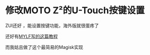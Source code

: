 # 修改MOTO Z²的U-Touch按键设置

ZUI还好 ，能设置按键功能，海外版就很蛋疼了

还好有[MYLF写的这篇教程](https://bbs.ixmoe.com/thread-2399-1-1.html)

而我姑且做了这个最简易的Magisk实现

